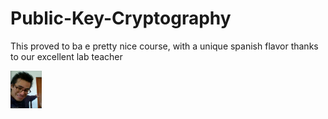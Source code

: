 # Public-Key-Cryptography

This proved to ba e pretty nice course, 
with a unique spanish flavor thanks to our excellent lab teacher

<img src="https://github.com/StefanCsPurge/Public-Key-Cryptography/blob/main/Lab4_ElGamal_Cryptosystem/our_meme_boi.png"
     alt="si senor"
     style="width:50px;height:60px; float: left; margin-right: 10px;" />
